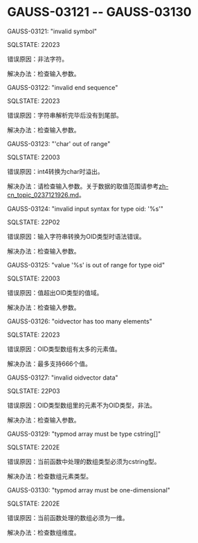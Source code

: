# GAUSS-03121 -- GAUSS-03130<a name="ZH-CN_TOPIC_0302073132"></a>

GAUSS-03121: "invalid symbol"

SQLSTATE: 22023

错误原因：非法字符。

解决办法：检查输入参数。

GAUSS-03122: "invalid end sequence"

SQLSTATE: 22023

错误原因：字符串解析完毕后没有到尾部。

解决办法：检查输入参数。

GAUSS-03123: "'char' out of range"

SQLSTATE: 22003

错误原因：int4转换为char时溢出。

解决办法：请检查输入参数。关于数据的取值范围请参考[zh-cn\_topic\_0237121926.md](zh-cn_topic_0237121926.md)。

GAUSS-03124: "invalid input syntax for type oid: '%s'"

SQLSTATE: 22P02

错误原因：输入字符串转换为OID类型时语法错误。

解决办法：检查输入参数。

GAUSS-03125: "value '%s' is out of range for type oid"

SQLSTATE: 22003

错误原因：值超出OID类型的值域。

解决办法：检查输入参数。

GAUSS-03126: "oidvector has too many elements"

SQLSTATE: 22023

错误原因：OID类型数组有太多的元素值。

解决办法：最多支持666个值。

GAUSS-03127: "invalid oidvector data"

SQLSTATE: 22P03

错误原因：OID类型数组里的元素不为OID类型，非法。

解决办法：检查输入参数。

GAUSS-03129: "typmod array must be type cstring\[\]"

SQLSTATE: 2202E

错误原因：当前函数中处理的数组类型必须为cstring型。

解决办法：检查数组元素类型。

GAUSS-03130: "typmod array must be one-dimensional"

SQLSTATE: 2202E

错误原因：当前函数处理的数组必须为一维。

解决办法：检查数组维度。

